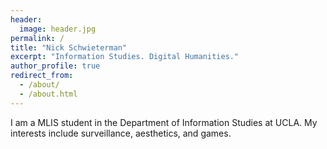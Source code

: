```yaml
---
header:
  image: header.jpg
permalink: /
title: "Nick Schwieterman"
excerpt: "Information Studies. Digital Humanities."
author_profile: true
redirect_from: 
  - /about/
  - /about.html
---
```


I am a MLIS student in the Department of Information Studies at UCLA. My interests include surveillance, aesthetics, and games. 

